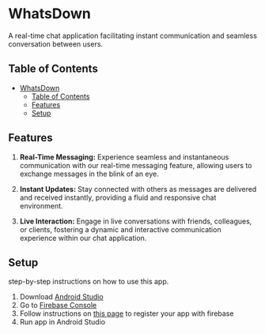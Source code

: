 # WhatsDown
A real-time chat application facilitating instant communication and seamless conversation between users.

## Table of Contents

- [WhatsDown](#WhatsDown)
  - [Table of Contents](#table-of-contents)
  - [Features](#features)
  - [Setup](#setup)

## Features

1. **Real-Time Messaging:** Experience seamless and instantaneous communication with our real-time messaging feature, allowing users to exchange messages in the blink of an eye.

2. **Instant Updates:** Stay connected with others as messages are delivered and received instantly, providing a fluid and responsive chat environment.

3. **Live Interaction:** Engage in live conversations with friends, colleagues, or clients, fostering a dynamic and interactive communication experience within our chat application.


## Setup

step-by-step instructions on how to use this app.

1. Download [Android Studio](https://developer.android.com/studio)
2. Go to [Firebase Console](https://console.firebase.google.com/)
3. Follow instructions on [this page](https://firebase.google.com/docs/android/setup) to register your app with firebase
4. Run app in Android Studio